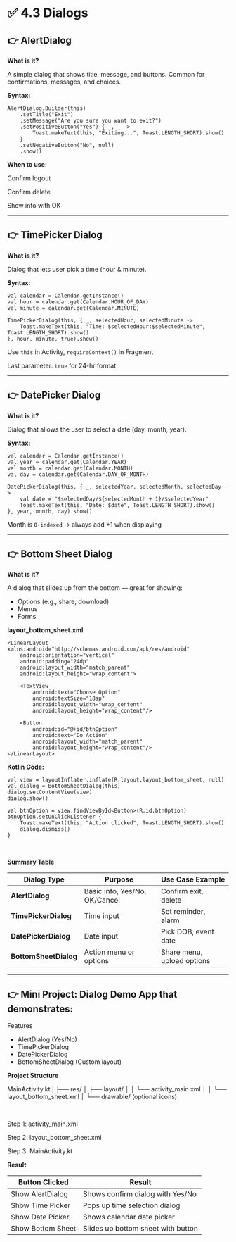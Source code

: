 # ✅ 4.3 Dialogs

## 👉 AlertDialog

**What is it?**

A simple dialog that shows title, message, and buttons. Common for confirmations, messages, and choices.

**Syntax:**

```
AlertDialog.Builder(this)
    .setTitle("Exit")
    .setMessage("Are you sure you want to exit?")
    .setPositiveButton("Yes") { _, _ ->
        Toast.makeText(this, "Exiting...", Toast.LENGTH_SHORT).show()
    }
    .setNegativeButton("No", null)
    .show()
```

**When to use:**

Confirm logout

Confirm delete

Show info with OK

---

## 👉 TimePicker Dialog

**What is it?**

Dialog that lets user pick a time (hour & minute).

**Syntax:**

```
val calendar = Calendar.getInstance()
val hour = calendar.get(Calendar.HOUR_OF_DAY)
val minute = calendar.get(Calendar.MINUTE)

TimePickerDialog(this, { _, selectedHour, selectedMinute ->
    Toast.makeText(this, "Time: $selectedHour:$selectedMinute", Toast.LENGTH_SHORT).show()
}, hour, minute, true).show()
```

Use `this` in Activity, `requireContext()` in Fragment

Last parameter: `true` for 24-hr format

---

## 👉 DatePicker Dialog

**What is it?**

Dialog that allows the user to select a date (day, month, year).

**Syntax:**

```
val calendar = Calendar.getInstance()
val year = calendar.get(Calendar.YEAR)
val month = calendar.get(Calendar.MONTH)
val day = calendar.get(Calendar.DAY_OF_MONTH)

DatePickerDialog(this, { _, selectedYear, selectedMonth, selectedDay ->
    val date = "$selectedDay/${selectedMonth + 1}/$selectedYear"
    Toast.makeText(this, "Date: $date", Toast.LENGTH_SHORT).show()
}, year, month, day).show()
```

Month is `0-indexed` → always add +1 when displaying

---

## 👉 Bottom Sheet Dialog

**What is it?**

A dialog that slides up from the bottom — great for showing:

- Options (e.g., share, download)
- Menus
- Forms

**layout_bottom_sheet.xml**

```
<LinearLayout xmlns:android="http://schemas.android.com/apk/res/android"
    android:orientation="vertical"
    android:padding="24dp"
    android:layout_width="match_parent"
    android:layout_height="wrap_content">

    <TextView
        android:text="Choose Option"
        android:textSize="18sp"
        android:layout_width="wrap_content"
        android:layout_height="wrap_content"/>

    <Button
        android:id="@+id/btnOption"
        android:text="Do Action"
        android:layout_width="match_parent"
        android:layout_height="wrap_content"/>
</LinearLayout>
```

**Kotlin Code:**

```
val view = layoutInflater.inflate(R.layout.layout_bottom_sheet, null)
val dialog = BottomSheetDialog(this)
dialog.setContentView(view)
dialog.show()

val btnOption = view.findViewById<Button>(R.id.btnOption)
btnOption.setOnClickListener {
    Toast.makeText(this, "Action clicked", Toast.LENGTH_SHORT).show()
    dialog.dismiss()
}
```

<br>

**Summary Table**

| Dialog Type           | Purpose                       | Use Case Example           |
| --------------------- | ----------------------------- | -------------------------- |
| **AlertDialog**       | Basic info, Yes/No, OK/Cancel | Confirm exit, delete       |
| **TimePickerDialog**  | Time input                    | Set reminder, alarm        |
| **DatePickerDialog**  | Date input                    | Pick DOB, event date       |
| **BottomSheetDialog** | Action menu or options        | Share menu, upload options |

---

## 👉 Mini Project: Dialog Demo App that demonstrates:

Features

- AlertDialog (Yes/No)
- TimePickerDialog
- DatePickerDialog
- BottomSheetDialog (Custom layout)


**Project Structure**

MainActivity.kt
|
├── res/
│   ├── layout/
│   │   └── activity_main.xml
│   │   └── layout_bottom_sheet.xml
│   └── drawable/ (optional icons)

<br>

Step 1: activity_main.xml

Step 2: layout_bottom_sheet.xml

Step 3: MainActivity.kt

**Result**

| Button Clicked    | Result                             |
| ----------------- | ---------------------------------- |
| Show AlertDialog  | Shows confirm dialog with Yes/No   |
| Show Time Picker  | Pops up time selection dialog      |
| Show Date Picker  | Shows calendar date picker         |
| Show Bottom Sheet | Slides up bottom sheet with button |
